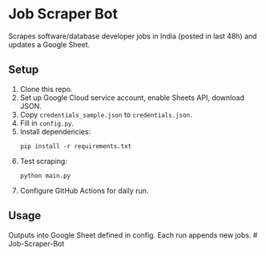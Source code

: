 # Job Scraper Bot

Scrapes software/database developer jobs in India (posted in last 48h) and updates a Google Sheet.

## Setup

1. Clone this repo.
2. Set up Google Cloud service account, enable Sheets API, download JSON.
3. Copy `credentials_sample.json` to `credentials.json`.
4. Fill in `config.py`.
5. Install dependencies:
   ```
   pip install -r requirements.txt
   ```
6. Test scraping:
   ```
   python main.py
   ```
7. Configure GitHub Actions for daily run.

## Usage
Outputs into Google Sheet defined in config. Each run appends new jobs.
#   J o b - S c r a p e r - B o t  
 